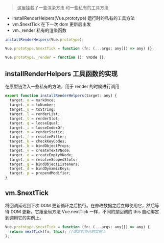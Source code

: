 > 这里挂载了一些渲染方法 和一些私有的工具方法

- installRenderHelpers(Vue.prototype) 运行时的私有的工具方法
- vm.$nextTick 在下一次 dom 更新后出发
- vm.\_render 私有的渲染函数

```javascript
installRenderHelpers(Vue.prototype);

Vue.prototype.$nextTick = function (fn: (...args: any[]) => any) {};

Vue.prototype._render = function (): VNode {};
```

## installRenderHelpers 工具函数的实现

在原型链注入一些私有的方法，用于 render 的时候进行调用

```javascript
export function installRenderHelpers(target: any) {
  target._o = markOnce;
  target._n = toNumber;
  target._s = toString;
  target._l = renderList;
  target._t = renderSlot;
  target._q = looseEqual;
  target._i = looseIndexOf;
  target._m = renderStatic;
  target._f = resolveFilter;
  target._k = checkKeyCodes;
  target._b = bindObjectProps;
  target._v = createTextVNode;
  target._e = createEmptyVNode;
  target._u = resolveScopedSlots;
  target._g = bindObjectListeners;
  target._d = bindDynamicKeys;
  target._p = prependModifier;
}
```

## vm.$nextTick

将回调延迟到下次 DOM 更新循环之后执行。在修改数据之后立即使用它，然后等待 DOM 更新。它跟全局方法 Vue.nextTick 一样，不同的是回调的 this 自动绑定到调用它的实例上。

```javascript
Vue.prototype.$nextTick = function (fn: (...args: any[]) => any) {
  return nextTick(fn, this); //绑定到自己的实例上
};
```
